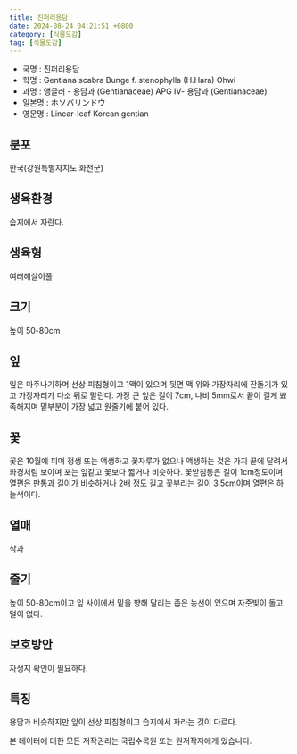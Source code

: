 ```yaml
---
title: 진퍼리용담
date: 2024-08-24 04:21:51 +0800
category: [식물도감]
tag: [식물도감]
---
```




- 국명 : 진퍼리용담
- 학명 : Gentiana scabra Bunge f. stenophylla (H.Hara) Ohwi
- 과명 : 앵글러 - 용담과 (Gentianaceae) APG Ⅳ- 용담과 (Gentianaceae)
- 일본명 : ホソバリンドウ
- 영문명 : Linear-leaf Korean gentian


## 분포
한국(강원특별자치도 화천군) 
## 생육환경
습지에서 자란다.
## 생육형
여러해살이풀
## 크기
높이 50-80cm
## 잎
잎은 마주나기하며 선상 피침형이고 1맥이 있으며 뒷면 맥 위와 가장자리에 잔돌기가 있고 가장자리가 다소 뒤로 말린다. 가장 큰 잎은 길이 7cm, 나비 5mm로서 끝이 길게 뾰족해지며 밑부분이 가장 넓고 원줄기에 붙어 있다.
## 꽃
꽃은 10월에 피며 정생 또는 액생하고 꽃자루가 없으나 액생하는 것은 가지 끝에 달려서 화경처럼 보이며 포는 잎같고 꽃보다 짧거나 비슷하다. 꽃받침통은 길이 1cm정도이며 열편은 판통과 길이가 비슷하거나 2배 정도 길고 꽃부리는 길이 3.5cm이며 열편은 하늘색이다.
## 열매
삭과
## 줄기
높이 50-80cm이고 잎 사이에서 밑을 향해 달리는 좁은 능선이 있으며 자줏빛이 돌고 털이 없다.
## 보호방안
자생지 확인이 필요하다.
## 특징
용담과 비슷하지만 잎이 선상 피침형이고 습지에서 자라는 것이 다르다.






본 데이터에 대한 모든 저작권리는 국립수목원 또는 원저작자에게 있습니다.
